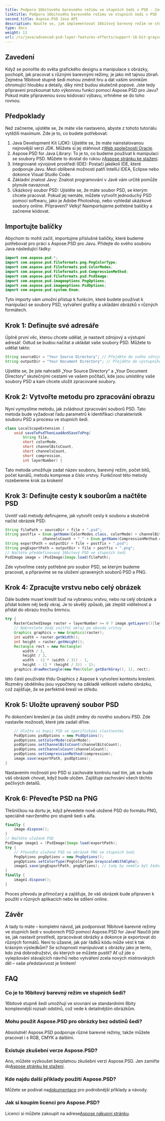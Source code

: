 ```yaml
---
title: Podpora 16bitového barevného režimu ve stupních šedi v PSD - Java
linktitle: Podpora 16bitového barevného režimu ve stupních šedi v PSD - Java
second_title: Aspose.PSD Java API
description: Naučte se, jak implementovat 16bitový barevný režim ve stupních šedi v souborech PSD pomocí Aspose.PSD for Java, v tomto podrobném návodu krok za krokem.
type: docs
weight: 11
url: /cs/java/advanced-psd-layer-features-effects/support-16-bit-grayscale-color-mode-psd/
---
```

## Zavedení
Když se ponoříte do světa grafického designu a manipulace s obrázky, pochopit, jak pracovat s různými barevnými režimy, je jako mít tajnou zbraň. Zejména 16bitové stupně šedi mohou změnit hru a dát vašim snímkům ohromující hloubku a detaily, díky nimž budou skutečně popové. Jste tedy připraveni prozkoumat tuto výkonnou funkci pomocí Aspose.PSD pro Javu? Pokud máte připravenou svou kódovací výbavu, vrhněme se do toho rovnou.
## Předpoklady
Než začneme, ujistěte se, že máte vše nastaveno, abyste z tohoto tutoriálu vytěžili maximum. Zde je to, co budete potřebovat:
1. Java Development Kit (JDK): Ujistěte se, že máte nainstalovanou nejnovější verzi JDK. Můžete si jej stáhnout z[Web společnosti Oracle](https://www.oracle.com/java/technologies/javase-jdk11-downloads.html).
2.  Aspose.PSD for Java Library: To je to, co budeme používat k manipulaci se soubory PSD. Můžete to dostat do rukou z[Aspose stránku ke stažení](https://releases.aspose.com/psd/java/).
3. Integrované vývojové prostředí (IDE): Postačí jakékoli IDE, které podporuje Javu. Mezi oblíbené možnosti patří IntelliJ IDEA, Eclipse nebo dokonce Visual Studio Code.
4. Základní znalost Javy: Znalost programování v Javě vám určitě pomůže plynule navazovat.
5. Ukázkový soubor PSD: Ujistěte se, že máte soubor PSD, se kterým chcete pracovat. Pokud jej nemáte, můžete vytvořit jednoduchý PSD pomocí softwaru, jako je Adobe Photoshop, nebo vyhledat ukázkové soubory online.
Připraveni? Velký! Naimportujeme potřebné balíčky a začneme kódovat.
## Importujte balíčky
Abychom to mohli začít, importujme příslušné balíčky, které budeme potřebovat pro práci s Aspose.PSD pro Javu. Přidejte do svého souboru Java následující řádky:
```java
import com.aspose.psd.*;
import com.aspose.psd.fileformats.png.PngColorType;
import com.aspose.psd.fileformats.psd.ColorModes;
import com.aspose.psd.fileformats.psd.CompressionMethod;
import com.aspose.psd.fileformats.psd.PsdImage;
import com.aspose.psd.imageoptions.PngOptions;
import com.aspose.psd.imageoptions.PsdOptions;
import com.aspose.psd.system.Enum;
```
Tyto importy vám umožní přístup k funkcím, které budete používat k manipulaci se soubory PSD, vytváření grafiky a ukládání obrázků v různých formátech.
## Krok 1: Definujte své adresáře
Úplně první věc, kterou chcete udělat, je nastavit zdrojový a výstupní adresář. Odtud se budou načítat a ukládat vaše soubory PSD. Můžete to udělat takto:
```java
String sourceDir = "Your Source Directory"; // Přejděte do svého zdrojového adresáře
String outputDir = "Your Document Directory"; // Přejděte do výstupního adresáře
```
Ujistěte se, že jste nahradili „Your Source Directory“ a „Your Document Directory“ skutečnými cestami ve vašem počítači, kde jsou umístěny vaše soubory PSD a kam chcete uložit zpracované soubory.
## Krok 2: Vytvořte metodu pro zpracování obrazu
Nyní vymyslíme metodu, jak zvládnout zpracování souborů PSD. Tato metoda bude vyžadovat řadu parametrů k identifikaci charakteristik souboru PSD a procesu ve stupních šedi.
```java
class LocalScopeExtension {
    void saveToPsdThenLoadAndSaveToPng(
        String file,
        short colorMode,
        short channelBitsCount,
        short channelsCount,
        short compression,
        int layerNumber) {
```
Tato metoda umožňuje zadat název souboru, barevný režim, počet bitů, počet kanálů, metodu komprese a číslo vrstvy. Funkčnost této metody rozebereme krok za krokem!
## Krok 3: Definujte cesty k souborům a načtěte PSD
Uvnitř vaší metody definujeme, jak vytvořit cesty k souboru a skutečně načíst obrázek PSD:
```java
String filePath = sourceDir + file + ".psd";
String postfix = Enum.getName(ColorModes.class, colorMode) + channelBitsCount + "_" +
                 channelsCount + "_" + Enum.getName(CompressionMethod.class, compression);
String exportPath = outputDir + file + postfix + ".psd";
String pngExportPath = outputDir + file + postfix + ".png";
// Načtěte předdefinovaný 16bitový PSD ve stupních šedi
PsdImage image = (PsdImage)Image.load(filePath);
```
Zde vytvoříme cesty potřebné pro soubor PSD, se kterým budeme pracovat, a připravíme se na uložení upravených souborů PSD a PNG.
## Krok 4: Zpracujte vrstvu nebo celý obrázek
Dále budete muset kreslit buď na vybranou vrstvu, nebo na celý obrázek a přidat kolem něj šedý okraj. Je to skvělý způsob, jak zlepšit viditelnost a přidat do obrazu trochu šmrncu.
```java
try {
    RasterCachedImage raster = layerNumber >= 0 ? image.getLayers()[layerNumber] : image;
    // Nakreslete šedý vnitřní okraj po obvodu vrstvy
    Graphics graphics = new Graphics(raster);
    int width = raster.getWidth();
    int height = raster.getHeight();
    Rectangle rect = new Rectangle(
        width / 3,
        height / 3,
        width - (2 * (width / 3)) - 1,
        height - (2 * (height / 3)) - 1);
    graphics.drawRectangle(new Pen(Color.getDarkGray(), 1), rect);
```
této části používáte třídu Graphics z Aspose k vytvoření kontextu kreslení. Rozměry obdélníku jsou vypočteny na základě velikosti vašeho obrázku, což zajišťuje, že se perfektně kreslí ve středu.
## Krok 5: Uložte upravený soubor PSD
Po dokončení kreslení je čas uložit změny do nového souboru PSD. Zde nastavíte možnosti, které jste zadali dříve.
```java
    // Uložte si kopii PSD se specifickými vlastnostmi
    PsdOptions psdOptions = new PsdOptions();
    psdOptions.setColorMode(colorMode);
    psdOptions.setChannelBitsCount(channelBitsCount);
    psdOptions.setChannelsCount(channelsCount);
    psdOptions.setCompressionMethod(compression);
    image.save(exportPath, psdOptions);
}
```
Nastavením možností pro PSD si zachováte kontrolu nad tím, jak se bude váš obrázek chovat, když bude uložen. Zajišťuje zachování všech těchto pečlivých detailů.
## Krok 6: Převeďte PSD na PNG
Třešničkou na dortu je, když převedete nově uložené PSD do formátu PNG, speciálně navrženého pro stupně šedi s alfa.
```java
finally {
    image.dispose();
}
// Načtěte uložené PSD
PsdImage image1 = (PsdImage)Image.load(exportPath);
try {
    // Převeďte uložené PSD na obrázek PNG ve stupních šedi
    PngOptions pngOptions = new PngOptions();
    pngOptions.setColorType(PngColorType.GrayscaleWithAlpha);
    image1.save(pngExportPath, pngOptions); // tady by neměla být žádná výjimka
}
finally {
    image1.dispose();
}
```
Proces převodu je přímočarý a zajišťuje, že váš obrázek bude připraven k použití v různých aplikacích nebo ke sdílení online.
## Závěr
A tady to máte – kompletní návod, jak podporovat 16bitové barevné režimy ve stupních šedi v souborech PSD pomocí Aspose.PSD for Java! Naučili jste se, jak nastavit prostředí, zpracovávat obrázky a dokonce je exportovat do různých formátů. Není to úžasné, jak pár řádků kódu může vést k tak krásným výsledkům?
Se schopností manipulovat s obrázky jako je tento, kdo zná dobrodružství, do kterých se můžete pustit? Ať už jde o vylepšování stávajících návrhů nebo vytváření zcela nových mistrovských děl – vaše představivost je limitem!

## FAQ
### Co je to 16bitový barevný režim ve stupních šedi?
16bitové stupně šedi umožňují ve srovnání se standardními 8bity komplexnější rozsah odstínů, což vede k detailnějším obrázkům.
### Mohu použít Aspose.PSD pro obrázky bez odstínů šedi?
Absolutně! Aspose.PSD podporuje různé barevné režimy, takže můžete pracovat i s RGB, CMYK a dalšími.
### Existuje zkušební verze Aspose.PSD?
 Ano, můžete vyzkoušet bezplatnou zkušební verzi Aspose.PSD. Jen zamiřte do[Aspose stránku ke stažení](https://releases.aspose.com/).
### Kde najdu další příklady použití Aspose.PSD?
 Můžete se podívat na[dokumentace](https://reference.aspose.com/psd/java/) pro podrobnější příklady a návody.
### Jak si koupím licenci pro Aspose.PSD?
 Licenci si můžete zakoupit na adrese[Aspose nákupní stránku](https://purchase.aspose.com/buy).
